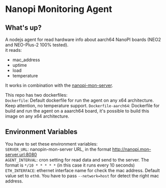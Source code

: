 
# Nanopi Monitoring Agent

## What's up?  

A nodejs agent for read hardware info about aarch64 NanoPI boards (NEO2 and NEO-Plus-2 100% tested).  
it reads:
- mac_address
- uptime
- load
- temperature

It works in combination with the [nanopi-mon-server](https://github.com/Leen15/nanopi-mon-server).

This repo has two dockerfiles:    
`Dockerfile`: Default dockerfile for run the agent on any x64 architecture. Keep attention, no temperature support.
`Dockerfile-aarch64`: Dockerfile for build and run the agent on a aaarch64 board, it's possible to build this image on any x64 architecture.

## Environment Variables  

You have to set these environment variables:  
`SERVER_URL`: nanopin-mon-server URL, in the format http://nanopi.mon-server.url:8080   
`AGENT_INTERVAL`: cron setting for read data and send to the server. The format is `*/10 * * * * *` (in this case it runs every 10 seconds)   
`ETH_INTERFACE`: ethernet interface name for check the mac address. Default value set to `eth0`. You have to pass `--network=host` for detect the right mac address.
